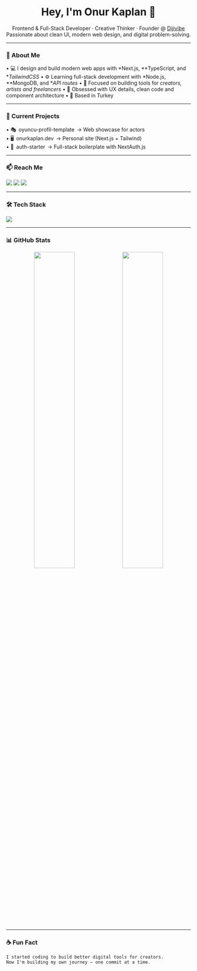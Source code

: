 <h1 align="center">Hey, I'm Onur Kaplan 👋</h1>
<p align="center">
  Frontend & Full-Stack Developer · Creative Thinker · Founder @ <a href="https://instagram.com/dijivibe">Dijivibe</a><br/>
  Passionate about clean UI, modern web design, and digital problem-solving.
</p>

---

### 🧠 About Me

•⁠  ⁠💻 I design and build modern web apps with *Next.js, **TypeScript, and **TailwindCSS*
•⁠  ⁠⚙️ Learning full-stack development with *Node.js, **MongoDB, and **API routes*
•⁠  ⁠🎯 Focused on building tools for *creators, artists and freelancers*
•⁠  ⁠🧩 Obsessed with UX details, clean code and component architecture
•⁠  ⁠📍 Based in Turkey

---

### 🚀 Current Projects

•⁠  ⁠🎭 ⁠ oyuncu-profil-template ⁠ → Web showcase for actors  
•⁠  ⁠🖥️ ⁠ onurkaplan.dev ⁠ → Personal site (Next.js + Tailwind)  
•⁠  ⁠🔐 ⁠ auth-starter ⁠ → Full-stack boilerplate with NextAuth.js

---

### 📫 Reach Me

<p>
  <a href="mailto:kaplannonur01@gmail.com"><img src="https://img.shields.io/badge/Email-kaplannonur01@gmail.com-blue?style=flat&logo=gmail" /></a>
  <a href="https://instagram.com/kaplann_onur"><img src="https://img.shields.io/badge/Instagram-@kaplann__onur-E4405F?style=flat&logo=instagram&logoColor=white" /></a>
  <a href="https://instagram.com/dijivibe"><img src="https://img.shields.io/badge/Dijivibe-Instagram-833AB4?style=flat&logo=instagram&logoColor=white" /></a>
</p>

---

### 🛠️ Tech Stack
<p>
  <img src="https://skillicons.dev/icons?i=html,css,js,ts,react,nextjs,nodejs,mongodb,tailwind,vscode,github" />
</p>

---

### 📊 GitHub Stats

<p align="center">
  <img src="https://github-readme-stats.vercel.app/api?username=kaplannonur&show_icons=true&theme=radical" width="47%" />
  <img src="https://github-readme-streak-stats.herokuapp.com/?user=kaplannonur&theme=radical" width="47%"/>
</p>

---

### ☕ Fun Fact

	⁠I started coding to build better digital tools for creators.  
	⁠Now I'm building my own journey — one commit at a time.
